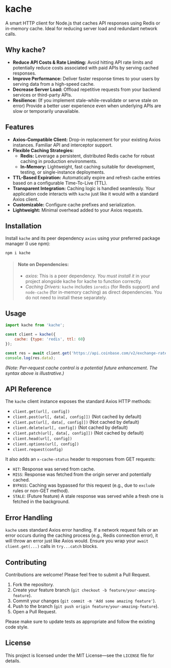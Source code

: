 # kache

A smart HTTP client for Node.js that caches API responses using Redis or in-memory cache.
Ideal for reducing server load and redundant network calls.

## Why kache?

- **Reduce API Costs & Rate Limiting:** Avoid hitting API rate limits and potentially reduce costs associated with paid
  APIs by serving cached responses.
- **Improve Performance:** Deliver faster response times to your users by serving data from a high-speed cache.
- **Decrease Server Load:** Offload repetitive requests from your backend services or third-party APIs.
- **Resilience:** (If you implement stale-while-revalidate or serve stale on error) Provide a better user experience
  even when underlying APIs are slow or temporarily unavailable.

## Features

-   **Axios-Compatible Client:** Drop-in replacement for your existing Axios instances. Familiar API and interceptor support.
-   **Flexible Caching Strategies:**
    -   **Redis:** Leverage a persistent, distributed Redis cache for robust caching in production environments.
    -   **In-Memory:** Lightweight, fast caching suitable for development, testing, or single-instance deployments.
-   **TTL-Based Expiration:** Automatically expire and refresh cache entries based on a configurable Time-To-Live (TTL).
-   **Transparent Integration:** Caching logic is handled seamlessly. Your application code interacts with `kache` just like it would with a standard Axios client.
-   **Customizable:** Configure cache prefixes and serialization.
-   **Lightweight:** Minimal overhead added to your Axios requests.

## Installation

Install `kache` and its peer dependency `axios` using your preferred package manager (I use npm):

```npm
npm i kache
```

> #### Note on Dependencies:
> - *_axios_*: This is a peer dependency. 
 *You must install it* in your project alongside kache for kache to function correctly.
> - *_Caching Drivers_*: `kache` includes `ioredis` (for Redis support) and `node-cache` 
 (for in-memory caching) as direct dependencies. 
 You do not need to install these separately.

## Usage

```js
import kache from 'kache';

const client = kache({
    cache: {type: 'redis', ttl: 60}
});

const res = await client.get('https://api.coinbase.com/v2/exchange-rates?currency=BTC');
console.log(res.data);
```

*(Note: Per-request cache control is a potential future enhancement. The syntax above is illustrative.)*

## API Reference

The `kache` client instance exposes the standard Axios HTTP methods:

-   `client.get(url[, config])`
-   `client.post(url[, data[, config]])` (Not cached by default)
-   `client.put(url[, data[, config]])` (Not cached by default)
-   `client.delete(url[, config])` (Not cached by default)
-   `client.patch(url[, data[, config]])` (Not cached by default)
-   `client.head(url[, config])`
-   `client.options(url[, config])`
-   `client.request(config)`

It also adds an `x-cache-status` header to responses from GET requests:
-   `HIT`: Response was served from cache.
-   `MISS`: Response was fetched from the origin server and potentially cached.
-   `BYPASS`: Caching was bypassed for this request (e.g., due to `exclude` rules or non-GET method).
-   `STALE`: (Future feature) A stale response was served while a fresh one is fetched in the background.

## Error Handling

`kache` uses standard Axios error handling.
If a network request fails or an error occurs during the caching process 
(e.g., Redis connection error), it will throw an error just like Axios would. 
Ensure you wrap your `await client.get(...)` calls in `try...catch` blocks.

## Contributing

Contributions are welcome! Please feel free to submit a Pull Request.

1.  Fork the repository.
2.  Create your feature branch (`git checkout -b feature/your-amazing-feature`).
3.  Commit your changes (`git commit -m 'Add some amazing feature'`).
4.  Push to the branch (`git push origin feature/your-amazing-feature`).
5.  Open a Pull Request.

Please make sure to update tests as appropriate and follow the existing code style.

## License

This project is licensed under the MIT License—see the `LICENSE` file for details.



